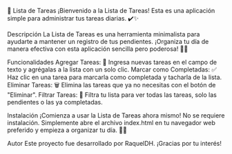 📝 Lista de Tareas
¡Bienvenido a la Lista de Tareas! Esta es una aplicación simple para administrar tus tareas diarias. ✔️✨

Descripción
La Lista de Tareas es una herramienta minimalista para ayudarte a mantener un registro de tus pendientes. ¡Organiza tu día de manera efectiva con esta aplicación sencilla pero poderosa! 💪💼

Funcionalidades
Agregar Tareas: 📝 Ingresa nuevas tareas en el campo de texto y agrégalas a la lista con un solo clic.
Marcar como Completadas: ✅ Haz clic en una tarea para marcarla como completada y tacharla de la lista.
Eliminar Tareas: 🗑️ Elimina las tareas que ya no necesitas con el botón de "Eliminar".
Filtrar Tareas: 🔄 Filtra tu lista para ver todas las tareas, solo las pendientes o las ya completadas.

Instalación
¡Comienza a usar la Lista de Tareas ahora mismo! No se requiere instalación. Simplemente abre el archivo index.html en tu navegador web preferido y empieza a organizar tu día. 🚀🌟

Autor
Este proyecto fue desarrollado por RaquelDH. ¡Gracias por tu interés!
